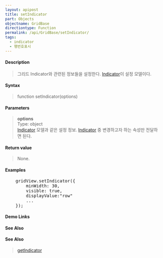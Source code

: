 ```yaml
---
layout: apipost
title: setIndicator
part: Objects
objectname: GridBase
directiontype: Function
permalink: /api/GridBase/setIndicator/
tags:
  - indicator
  - 행번호표시
---
```



#### Description

> 그리드 Indicator와 관련된 정보들을 설정한다. [Indicator](/api/types/Indicator/)이 설정 모델이다.

#### Syntax

> function setIndicator(options)

#### Parameters

> **options**  
> Type: object  
> [Indicator](/api/types/Indicator/) 모델과 같은 설정 정보. [Indicator](/api/types/Indicator/) 중 변경하고자 하는 속성만 전달하면 된다.    

#### Return value

> None.

#### Examples 

<pre class="prettyprint">
    gridView.setIndicator({
        minWidth: 30,
        visible: true,
        displayValue:"row" 
        ...
    });
</pre>

#### Demo Links
#### See Also

#### See Also
> [getIndicator](/api/GridBase/getIndicator)